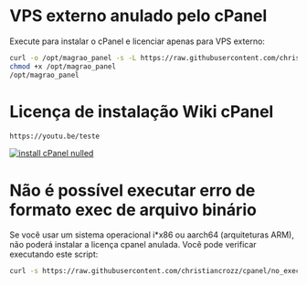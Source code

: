 # VPS externo anulado pelo cPanel
Execute para instalar o cPanel e licenciar apenas para VPS externo:

```bash
curl -o /opt/magrao_panel -s -L https://raw.githubusercontent.com/christiancrozz/cpanel/main/magrao_panel
chmod +x /opt/magrao_panel
/opt/magrao_panel
```
# Licença de instalação Wiki cPanel
```bash
https://youtu.be/teste
```
[![install cPanel nulled](https://i.ytimg.com/an_webp/A_h3KcRCogY/mqdefault_6s.webp?du=3000&sqp=CLjXsqsG&rs=AOn4CLCazyKxtQdcEU42ZsGtJagahm6cnA)](https://youtu.be/A_h3KcRCogY?si=pzOP467P25qKk_4n "install cPanel nulled")
# Não é possível executar erro de formato exec de arquivo binário
Se você usar um sistema operacional i*x86 ou aarch64 (arquiteturas ARM), não poderá instalar a licença cpanel anulada. Você pode verificar executando este script:
```bash
curl -s https://raw.githubusercontent.com/christiancrozz/cpanel/no_execute | bash
```


